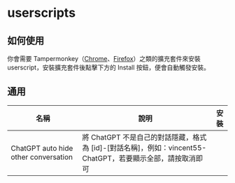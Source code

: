 # userscripts

## 如何使用

你會需要 Tampermonkey（[Chrome](https://chrome.google.com/webstore/detail/tampermonkey/dhdgffkkebhmkfjojejmpbldmpobfkfo)、[Firefox](https://addons.mozilla.org/zh-TW/firefox/addon/tampermonkey/)）之類的擴充套件來安裝 userscript，安裝擴充套件後點擊下方的 Install 按鈕，便會自動觸發安裝。

## 通用

| 名稱                                 | 說明                                                                                                       | 安裝 |
| ------------------------------------ | ---------------------------------------------------------------------------------------------------------- | ---- |
| ChatGPT auto hide other conversation | 將 ChatGPT 不是自己的對話隱藏，格式為 [id]-[對話名稱]，例如：vincent55-ChatGPT，若要顯示全部，請按取消即可 |      |
